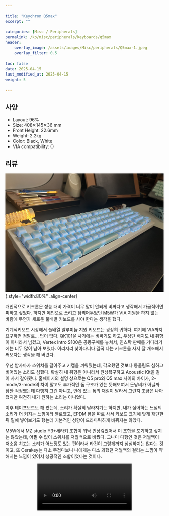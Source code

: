 ```yaml
---

title: "Keychron Q5max"
excerpt: ""

categories: [Misc / Peripherals]
permalink: /ko/misc/peripherals/keyboards/q5max
header:
    overlay_image: /assets/images/Misc/peripherals/Q5max-1.jpeg
    overlay_filter: 0.5

toc: false
date: 2025-04-15
last_modified_at: 2025-04-15
weight: 5

---
```


## 사양
- Layout: 96%
- Size: 408✕145✕36 mm
- Front Height: 22.6mm
- Weight: 2.2kg
- Color: Black, White
- VIA compatibility: O

## 리뷰

![Q5max](/assets/images/Misc/Peripherals/Q5max-2.jpeg){:style="width:80%" .align-center}

개인적으로 키크론은 성능 대비 가격이 너무 말이 안되게 비싸다고 생각해서 가급적이면 피하고 싶었다. 하지만 메인으로 쓰려고 점찍어두었던 [M5W](/ko/misc/peripherals/keyboards/m5w)가 VIA 지원을 하지 않는 바람에 무언가 새로운 풀배열 키보드를 사야 한다는 생각을 했다. 

기계식키보드 시장에서 풀배열 알루미늄 지원 키보드는 굉장히 귀하다. 여기에 VIA까지 요구하면 정말로... 답이 없다. QK101울 사기에는 비싸기도 하고, 우상단 배지도 내 취향이 아니라서 넘겼고, Vertex Intro S100은 공동구매를 놓쳐서, 인스탁 판매를 기다리기에는 너무 많이 남아 보였다. 이리저리 찾아다니다 결국 나는 키크론을 사서 잘 개조해서 써보자는 생각을 해 버렸다.

우선 받자마자 스위치를 갈아주고 키캡을 끼워줬는데, 각오했던 것보다 통울림도 심하고 비어있는 소리도 심했다. 확실히 내 취향은 아니라서 원상복구하고 Acoustic Kit을 같이 사서 갈아줬다. 홈페이지의 설명 상으로는 Q5 pro와 Q5 max 사이의 차이가, 2-mode/3-mode의 차이 말고도 추가적인 폼 구조가 있는 듯해보여서 돈낭비가 아닐까 잠깐 걱정했는데 다행히 그건 아니고, 안에 있는 폼의 재질이 달라서 그런지 조금은 나아졌지만 여전히 내가 원하는 소리는 아니었다. 

이후 테이프모드도 해 봤는데, 소리가 확실히 달라지기는 하지만, 내가 싫어하는 느낌의 소리가 더 커지는 느낌이라 별로였고, EPDM 폼을 따로 사서 키보드 크기에 맞게 재단한 뒤 밑에 넣어보기도 했는데 기본적인 성향이 드라마틱하게 바뀌지는 않았다. 

M5W에서 MZ studio Y3+세라키 조합이 워낙 인상깊었어서 이 조합을 포기하고 싶지는 않았는데, 어쩔 수 없이 스위치를 저월백으로 바꿨다. 그나마 다행인 것은 저월백이 저소음 치고는 소리가 어느정도 있는 편이라서 타건이 그렇게까지 심심하지는 않다는 것이고, 또 Cerakey는 다소 무겁다보니 나에게는 다소 과했던 저월백의 걸리는 느낌이 약해지는 느낌이 있어서 성공적인 조합이었다는 것이다. 

<video src="/assets/videos/Misc/Q5max.mov" controls="controls" style="max-width:80%; margin-left:auto; margin-right:auto; display:block"/>